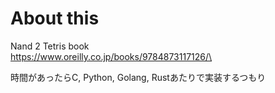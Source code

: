 # About this
Nand 2 Tetris book\
https://www.oreilly.co.jp/books/9784873117126/\

時間があったらC, Python, Golang, Rustあたりで実装するつもり
